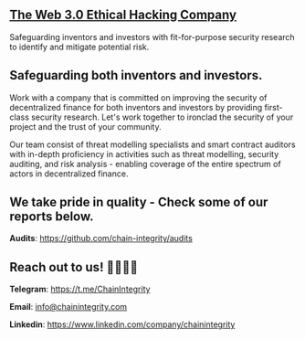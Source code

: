 
## [The Web 3.0 Ethical Hacking Company](https://chainintegrity.com)
Safeguarding inventors and investors with fit-for-purpose security research to identify and mitigate potential risk.

## Safeguarding both inventors and investors. 
Work with a company that is committed on improving the security of decentralized finance for 
both inventors and investors by providing first-class security research. Let's work together to ironclad the security of your project and the trust of your community.

Our team consist of threat modelling specialists and 
smart contract auditors with in-depth proficiency in 
activities such as threat modelling, security auditing, 
and risk analysis - enabling coverage of the entire 
spectrum of actors in decentralized finance.

## We take pride in quality - Check some of our reports below. 
**Audits**: https://github.com/chain-integrity/audits

## Reach out to us! 🧞‍♂️🧞‍♂️
**Telegram**: https://t.me/ChainIntegrity

**Email**: info@chainintegrity.com

**Linkedin**: https://www.linkedin.com/company/chainintegrity

